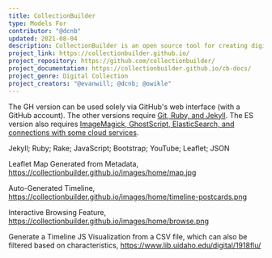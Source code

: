 ```yaml
---
title: CollectionBuilder
type: Models For
contributor: "@dcnb"
updated: 2021-08-04
description: CollectionBuilder is an open source tool for creating digital collection and exhibit websites that are driven by metadata and powered by modern static web technology. There are four types currently in development
project_link: https://collectionbuilder.github.io/ 
project_repository: https://github.com/collectionbuilder/ 
project_documentation: https://collectionbuilder.github.io/cb-docs/
project_genre: Digital Collection
project_creators: "@evanwill; @dcnb; @owikle"
---
```


The GH version can be used solely via GitHub's web interface (with a GitHub account). The other versions require <a href='https://collectionbuilder.github.io/docs/software.html'>Git, Ruby, and Jekyll</a>. The ES version also requires <a target="_blank" href='https://github.com/CollectionBuilder/collectionbuilder-sa_draft#collectionbuilder-sa_draft'>ImageMagick, GhostScript, ElasticSearch, and connections with some cloud services</a>.

Jekyll; Ruby; Rake; JavaScript; Bootstrap; YouTube; Leaflet; JSON

Leaflet Map Generated from Metadata, https://collectionbuilder.github.io/images/home/map.jpg

Auto-Generated Timeline, https://collectionbuilder.github.io/images/home/timeline-postcards.png

Interactive Browsing Feature, https://collectionbuilder.github.io/images/home/browse.png 

Generate a Timeline JS Visualization from a CSV file, which can also be filtered based on characteristics, https://www.lib.uidaho.edu/digital/1918flu/
